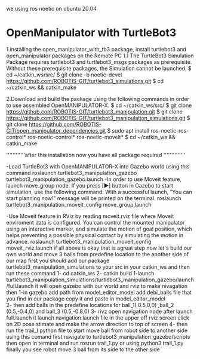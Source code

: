 we using ros noetic on ubuntu 20.04
# OpenManipulator with TurtleBot3
1.installing the open_manipulator_with_tb3 package, install turtlebot3 and open_manipulator packages on the Remote PC 
1.1 The TurtleBot3 Simulation Package requires turtlebot3 and turtlebot3_msgs packages as prerequisite. Without these prerequisite packages, the Simulation cannot be launched.
$ cd ~/catkin_ws/src/
$ git clone -b noetic-devel https://github.com/ROBOTIS-GIT/turtlebot3_simulations.git
$ cd ~/catkin_ws && catkin_make

2.Download and build the package using the following commands in order to use assembled OpenMANIPULATOR-X.
$ cd ~/catkin_ws/src/
$ git clone https://github.com/ROBOTIS-GIT/turtlebot3_manipulation.git
$ git clone https://github.com/ROBOTIS-GIT/turtlebot3_manipulation_simulations.git
$ git clone https://github.com/ROBOTIS-GIT/open_manipulator_dependencies.git
$ sudo apt install ros-noetic-ros-control* ros-noetic-control* ros-noetic-moveit*
$ cd ~/catkin_ws && catkin_make

''''''''''''after this installation now you have all package required ''''''''''''''

 -Load TurtleBot3 with OpenMANIPULATOR-X into Gazebo world using this command
            roslaunch turtlebot3_manipulation_gazebo turtlebot3_manipulation_gazebo.launch
-In order to use Moveit feature, launch move_group node. If you press [▶] button in Gazebo to start simulation, use the following command.
With a successful launch, “You can start planning now!” message will be printed on the terminal.
           roslaunch turtlebot3_manipulation_moveit_config move_group.launch
           
-Use Moveit feature in RViz by reading moveit.rviz file where Moveit enviroment data is configured.
You can control the mounted manipulator using an interactive marker, and simulate the motion of goal position, which helps preventing a possible physical contact by simulating the motion in advance.
          roslaunch turtlebot3_manipulation_moveit_config moveit_rviz.launch
if all above is okay that is agreat step now let`s build our own world and move 3 balls from predefine location to the another side of our map
first you should add our package turtlebot3_manipulation_simulations to your src in your catkin_ws and then run these command
           1-     cd catkin_ws 
           2-     catkin build 
1-launch turtlebot3_manipulation_simulations/turtlebot3_manipulation_gazebo/launch/full.launch 
it will open gazebo with our world and rviz to make nivagation then 
1-in gazebo add path from model_editor_model add debi_balls file that you find in our package copy it and paste in model_editor_model  
2- then add balls in the predefine locations for ball_1( 0.5,0,0)  ,ball_2 (0.5,-0.4,0) and ball_3   (0.5,-0.8,0)
3- rivz open navigation node after launch full.launch it launch navigation.launch file in the upper off rviz screen click on 2D pose stimate and make the arrow  direction to top of screen 
4- then run the trail_l python file to start move ball from robot side to another side using this comand 
first navigate to turtlebot3_manipulation_gazebo/scripts then open in terminal and run  rosrun trail_1.py or using python3 trail_1.py 
finally you see robot move 3 ball from its side to the other side 

